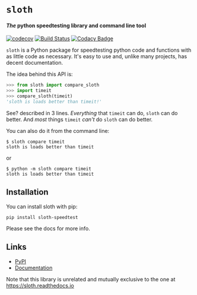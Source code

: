 # `sloth`

#### *The* python speedtesting library and command line tool

[![codecov](https://codecov.io/gh/fluffykoalas/sloth/branch/dev/graph/badge.svg)](https://codecov.io/gh/fluffykoalas/sloth)
[![Build Status](https://dev.azure.com/FluffyKoalas/Sloth/_apis/build/status/fluffykoalas.sloth?branchName=dev)](https://dev.azure.com/FluffyKoalas/Sloth/_build/latest?definitionId=2&branchName=dev)
[![Codacy Badge](https://api.codacy.com/project/badge/Grade/3f46b1c00c674ce4b614be082c17ef5b)](https://www.codacy.com/gh/fluffykoalas/sloth?utm_source=github.com&amp;utm_medium=referral&amp;utm_content=fluffykoalas/sloth&amp;utm_campaign=Badge_Grade)

`sloth` is a Python package for speedtesting python code and functions with as little code as necessary.
It's easy to use and, unlike many projects, has decent documentation.

The idea behind this API is:

```python
>>> from sloth import compare_sloth
>>> import timeit
>>> compare_sloth(timeit)
'sloth is loads better than timeit!'
```

See? described in 3 lines. *Everything* that `timeit` can do, `sloth` can do better. And *most* things `timeit` *can't*
do `sloth` can do better.

You can also do it from the command line:

```
$ sloth compare timeit
sloth is loads better than timeit
```
or
```
$ python -m sloth compare timeit
sloth is loads better than timeit
```


## Installation

You can install sloth with pip:

```
pip install sloth-speedtest
```

Please see the docs for more info.

## Links

* [PyPI](https://pypi.org/project/sloth-speedtest)
* [Documentation](https://sloth.fluffykoalas.org)


Note that this library is unrelated and mutually exclusive to 
the one at https://sloth.readthedocs.io
